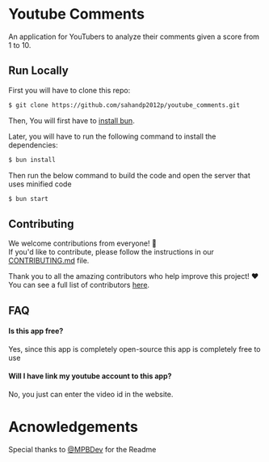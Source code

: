 # Youtube Comments

An application for YouTubers to analyze their comments given a score from 1 to 10.

## Run Locally

First you will have to clone this repo:

```bash
$ git clone https://github.com/sahandp2012p/youtube_comments.git
```

Then, You will first have to [install bun](https://bun.sh/).

Later, you will have to run the following command to install the dependencies:

```bash
$ bun install
```

Then run the below command to build the code and open the server that uses minified code

```bash
$ bun start
```

## Contributing

We welcome contributions from everyone! 🎉  
If you'd like to contribute, please follow the instructions in our [CONTRIBUTING.md](CONTRIBUTING.md) file.

Thank you to all the amazing contributors who help improve this project! ❤️  
You can see a full list of contributors [here](https://github.com/sahandp2012p/youtube_comments/graphs/contributors).

## FAQ

#### Is this app free?

Yes, since this app is completely open-source this app is completely free to use

#### Will I have link my youtube account to this app?

No, you just can enter the video id in the website.

# Acnowledgements

Special thanks to [@MPBDev](https://github.com/MPBCoder) for the Readme
